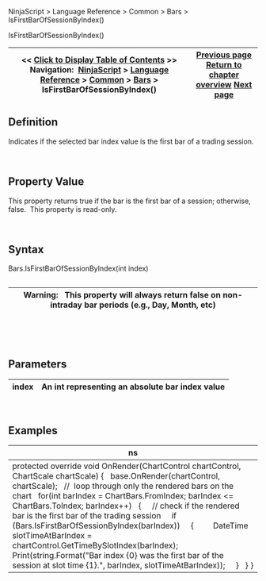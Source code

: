 ﻿


NinjaScript \> Language Reference \> Common \> Bars \> IsFirstBarOfSessionByIndex()






















IsFirstBarOfSessionByIndex()







| \<\< [Click to Display Table of Contents](isfirstbarofsessionbyindex.md) \>\> **Navigation:**     [NinjaScript](ninjascript.md) \> [Language Reference](language_reference_wip.md) \> [Common](common.md) \> [Bars](bars.md) \> IsFirstBarOfSessionByIndex() | [Previous page](isfirstbarofsession.md) [Return to chapter overview](bars.md) [Next page](islastbarofsession.md) |
| --- | --- |











## Definition


Indicates if the selected bar index value is the first bar of a trading session.


 


## Property Value


This property returns true if the bar is the first bar of a session; otherwise, false.  This property is read\-only.


 


## Syntax
Bars.IsFirstBarOfSessionByIndex(int index)


## 




| Warning:   This property will always return false on non\-intraday bar periods (e.g., Day, Month, etc) |
| --- |



 


 


## Parameters




| index | An int representing an absolute bar index value |
| --- | --- |



 


## Examples




| ns |
| --- |
| protected override void OnRender(ChartControl chartControl, ChartScale chartScale) {    base.OnRender(chartControl, chartScale);    //  loop through only the rendered bars on the chart     for(int barIndex \= ChartBars.FromIndex; barIndex \<\= ChartBars.ToIndex; barIndex\+\+)    {      // check if the rendered bar is the first bar of the trading session      if (Bars.IsFirstBarOfSessionByIndex(barIndex))      {          DateTime slotTimeAtBarIndex \= chartControl.GetTimeBySlotIndex(barIndex);          Print(string.Format("Bar index {0} was the first bar of the session at slot time {1}.", barIndex, slotTimeAtBarIndex));      }    } } |









